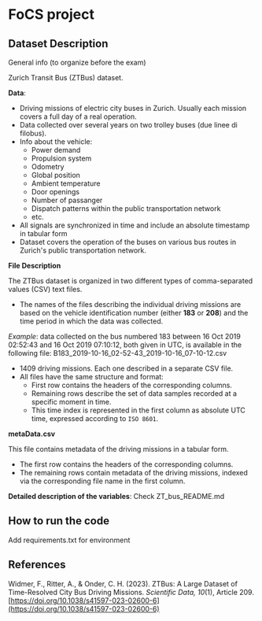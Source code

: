 # FoCS project

## Dataset Description

General info (to organize before the exam)

Zurich Transit Bus (ZTBus) dataset. 

**Data**:

- Driving missions of electric city buses in Zurich. Usually each mission covers a full day of a real operation.
- Data collected over several years on two trolley buses (due linee di filobus).
- Info about the vehicle:
    - Power demand
    - Propulsion system
    - Odometry
    - Global position
    - Ambient temperature
    - Door openings
    - Number of passanger
    - Dispatch patterns within the public transportation network
    - etc.
- All signals are synchronized in time and include an absolute timestamp in tabular form
- Dataset covers the operation of the buses on various bus routes in Zurich's public transportation network.

**File Description**

The ZTBus dataset is organized in two different types of comma-separated values (CSV) text files.

- The names of the files describing the individual driving missions are based on the vehicle identification number (either **183** or **208**) and the time period in which the data was collected.

*Example*: data collected on the bus numbered 183 between 16 Oct 2019 02:52:43 and 16 Oct 2019 07:10:12, both given in UTC, is available in the following file: B183_2019-10-16_02-52-43_2019-10-16_07-10-12.csv
    
- 1409 driving missions. Each one described in a separate CSV file.
- All files have the same structure and format:
    - First row contains the headers of the corresponding columns.
    - Remaining rows describe the set of data samples recorded at a specific moment in time.
    - This time index is represented in the first column as absolute UTC time, expressed according to `ISO 8601`.

**metaData.csv**

This file contains metadata of the driving missions in a tabular form. 

- The first row contains the headers of the corresponding columns.
- The remaining rows contain metadata of the driving missions, indexed via the corresponding file name in the first column.

**Detailed description of the variables**: Check ZT_bus_README.md


## How to run the code

Add requirements.txt for environment

## References

Widmer, F., Ritter, A., & Onder, C. H. (2023). ZTBus: A Large Dataset of Time-Resolved City Bus Driving Missions. *Scientific Data, 10*(1), Article 209. [https://doi.org/10.1038/s41597-023-02600-6](https://doi.org/10.1038/s41597-023-02600-6)

